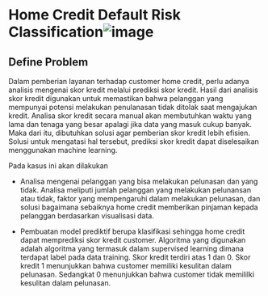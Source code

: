 # Home Credit Default Risk Classification![image](https://user-images.githubusercontent.com/56854278/193455679-af49b847-b9ed-432c-aedf-291bd977eac7.png)

## Define Problem

Dalam pemberian layanan terhadap customer home credit, perlu adanya analisis mengenai skor kredit melalui prediksi skor kredit. Hasil dari analisis skor kredit digunakan untuk memastikan bahwa pelanggan yang mempunyai potensi melakukan penulanasan tidak ditolak saat mengajukan kredit. Analisa skor kredit secara manual akan membutuhkan waktu yang lama dan tenaga yang besar apalagi jika data yang masuk cukup banyak. Maka dari itu, dibutuhkan solusi agar pemberian skor kredit lebih efisien. Solusi untuk mengatasi hal tersebut, prediksi skor kredit dapat diselesaikan menggunakan machine learning.

Pada kasus ini akan dilakukan 
* Analisa mengenai pelanggan yang bisa melakukan pelunasan dan yang tidak. Analisa meliputi jumlah pelanggan yang melakukan pelunansan atau tidak, faktor yang mempengaruhi dalam melakukan pelunasan, dan solusi bagaimana sebaiknya home credit memberikan pinjaman kepada pelanggan berdasarkan visualisasi data.

* Pembuatan model prediktif berupa klasifikasi sehingga home credit dapat memprediksi skor kredit customer. Algoritma yang digunakan adalah algoritma yang termasuk dalam supervised learning dimana terdapat label pada data training. Skor kredit terdiri atas 1 dan 0. Skor kredit 1 menunjukkan bahwa customer memiliki kesulitan dalam pelunasan. Sedangkat 0 menunjukkan bahwa customer tidak memililki kesulitan dalam pelunasan.
